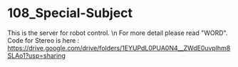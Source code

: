 # 108_Special-Subject
This is the server for robot control. \n
For more detail please read "WORD".
Code for Stereo is here : https://drive.google.com/drive/folders/1EYUPdL0PUA0N4__ZWdE0uvplhm8SLAo1?usp=sharing
